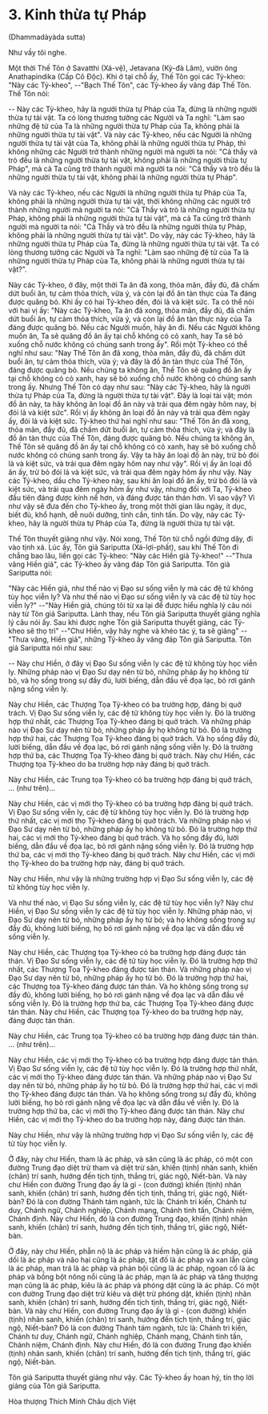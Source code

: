 #  3. Kinh thừa tự Pháp
 (Dhammadàyàda sutta)

 Như vầy tôi nghe.

 Một thời Thế Tôn ở Savatthi (Xá-vệ), Jetavana (Kỳ-đà Lâm), vườn ông Anathapindika (Cấp Cô Độc). Khi ở tại chỗ ấy, Thế Tôn gọi các Tỷ-kheo: "Này các Tỷ-kheo", --"Bạch Thế Tôn", các Tỷ-kheo ấy vâng đáp Thế Tôn. Thế Tôn nói:

 -- Này các Tỷ-kheo, hãy là người thừa tự Pháp của Ta, đừng là những người thừa tự tài vật. Ta có lòng thương tưởng các Người và Ta nghĩ: "Làm sao những đệ tử của Ta là những người thừa tự Pháp của Ta, không phải là những người thừa tự tài vật". Và này các Tỷ-kheo, nếu các Người là những người thừa tự tài vật của Ta, không phải là những người thừa tự Pháp, thì không những các Người trở thành những người mà người ta nói: "Cả thầy và trò đều là những người thừa tự tài vật, không phải là những người thừa tự Pháp", mà cả Ta cũng trở thành người mà người ta nói: "Cả thầy và trò đều là những người thừa tự tài vật, không phải là những người thừa tự Pháp".

 Và này các Tỷ-kheo, nếu các Người là những người thừa tự Pháp của Ta, không phải là những người thừa tự tài vật, thời không những các người trở thành những người mà người ta nói: "Cả Thầy và trò là những người thừa tự Pháp, không phải là những người thừa tự tài vật", mà cả Ta cũng trở thành người mà người ta nói: "Cả Thầy và trò đều là những người thừa tự Pháp, không phải là những người thừa tự tài vật". Do vậy, này các Tỷ-kheo, hãy là những người thừa tự Pháp của Ta, đừng là những người thừa tự tài vật. Ta có lòng thương tưởng các Người và Ta nghĩ: "Làm sao những đệ tử của Ta là những người thừa tự Pháp của Ta, không phải là những người thừa tự tài vật?".

 Này các Tỷ-kheo, ở đây, một thời Ta ăn đã xong, thỏa mãn, đầy đủ, đã chấm dứt buổi ăn, tự cảm thỏa thích, vừa ý, và còn lại đồ ăn tàn thực của Ta đáng được quăng bỏ. Khi ấy có hai Tỷ-kheo đến, đói lả và kiệt sức. Ta có thể nói với hai vị ấy: "Này các Tỷ-kheo, Ta ăn đã xong, thỏa mãn, đầy đủ, đã chấm dứt buổi ăn, tự cảm thỏa thích, vừa ý, và còn lại đồ ăn tàn thực này của Ta đáng được quăng bỏ. Nếu các Người muốn, hãy ăn đi. Nếu các Người không muốn ăn, Ta sẽ quăng đồ ăn ấy tại chỗ không có cỏ xanh, hay Ta sẽ bỏ xuống chỗ nước không có chúng sanh trong ấy". Rồi một Tỷ-kheo có thể nghĩ như sau: "Nay Thế Tôn ăn đã xong, thỏa mãn, đầy đủ, đã chấm dứt buổi ăn, tự cảm thỏa thích, vừa ý; và đây là đồ ăn tàn thực của Thế Tôn, đáng được quăng bỏ. Nếu chúng ta không ăn, Thế Tôn sẽ quăng đồ ăn ấy tại chỗ không có cỏ xanh, hay sẽ bỏ xuống chỗ nước không có chúng sanh trong ấy. Nhưng Thế Tôn có dạy như sau: "Này các Tỷ-kheo, hãy là người thừa tự Pháp của Ta, đừng là người thừa tự tài vật". Đây là loại tài vật; món đồ ăn này, ta hãy không ăn loại đồ ăn này và trải qua đêm ngày hôm nay, bị đói lả và kiệt sức". Rồi vị ấy không ăn loại đồ ăn này và trải qua đêm ngày ấy, đói lả và kiệt sức. Tỷ-kheo thứ hai nghĩ như sau: "Thế Tôn ăn đã xong, thỏa mãn, đầy đủ, đã chấm dứt buổi ăn, tự cảm thỏa thích, vừa ý; và đây là đồ ăn tàn thực của Thế Tôn, đáng được quăng bỏ. Nếu chúng ta không ăn, Thế Tôn sẽ quăng đồ ăn ấy tại chỗ không có cỏ xanh, hay sẽ bỏ xuống chỗ nước không có chúng sanh trong ấy. Vậy ta hãy ăn loại đồ ăn này, trừ bỏ đói lả và kiệt sức, và trải qua đêm ngày hôm nay như vậy". Rồi vị ấy ăn loại đồ ăn ấy, trừ bỏ đói lả và kiệt sức, và trải qua đêm ngày hôm ấy như vậy. Này các Tỷ-kheo, dầu cho Tỷ-kheo này, sau khi ăn loại đồ ăn ấy, trừ bỏ đói lả và kiệt sức, và trải qua đêm ngày hôm ấy như vậy, nhưng đối với Ta, Tỷ-kheo đầu tiên đáng được kính nể hơn, và đáng được tán thán hơn. Vì sao vậy? Vì như vậy sẽ đưa đến cho Tỷ-kheo ấy, trong một thời gian lâu ngày, ít dục, biết đủ, khổ hạnh, dễ nuôi dưỡng, tinh cần, tinh tấn. Do vậy, này các Tỷ-kheo, hãy là người thừa tự Pháp của Ta, đừng là người thừa tự tài vật.

 Thế Tôn thuyết giảng như vậy. Nói xong, Thế Tôn từ chỗ ngồi đứng dậy, đi vào tịnh xá. Lúc ấy, Tôn giả Sariputta (Xá-lợi-phất), sau khi Thế Tôn đi chẳng bao lâu, liền gọi các Tỷ-kheo: "Này các Hiền giả Tỷ-kheo!" --"Thưa vâng Hiền giả", các Tỷ-kheo ấy vâng đáp Tôn giả Sariputta. Tôn giả Sariputta nói:

 "Này các Hiền giả, như thế nào vị Đạo sư sống viễn ly mà các đệ tử không tùy học viễn ly? Và như thế nào vị Đạo sư sống viễn ly và các đệ tử tùy học viễn ly?" --"Này Hiền giả, chúng tôi từ xa lại để được hiểu nghĩa lý câu nói này từ Tôn giả Sariputta. Lành thay, nếu Tôn giả Sariputta thuyết giảng nghĩa lý câu nói ấy. Sau khi được nghe Tôn giả Sariputta thuyết giảng, các Tỷ-kheo sẽ thọ trì" --"Chư Hiền, vậy hãy nghe và khéo tác ý, ta sẽ giảng" --"Thưa vâng, Hiền giả", những Tỷ-kheo ấy vâng đáp Tôn giả Sariputta. Tôn giả Sariputta nói như sau:

 -- Này chư Hiền, ở đây vị Đạo Sư sống viễn ly các đệ tử không tùy học viễn ly. Những pháp nào vị Đạo Sư dạy nên từ bỏ, những pháp ấy họ không từ bỏ, và họ sống trong sự đầy đủ, lười biếng, dẫn đầu về đọa lạc, bỏ rơi gánh nặng sống viễn ly.



 Này chư Hiền, các Thượng Tọa Tỷ-kheo có ba trường hợp, đáng bị quở trách. Vị Đạo Sư sống viễn ly, các đệ tử không tùy học viễn ly. Đó là trường hợp thứ nhất, các Thượng Tọa Tỷ-kheo đáng bị quở trách. Và những pháp nào vị Đạo Sư dạy nên từ bỏ, những pháp ấy họ không từ bỏ. Đó là trường hợp thứ hai, các Thượng Tọa Tỷ-kheo đáng bị quở trách. Và họ sống đầy đủ, lười biếng, dẫn đầu về đọa lạc, bỏ rơi gánh nặng sống viễn ly. Đó là trường hợp thứ ba, các Thượng Tọa Tỷ-kheo đáng bị quở trách. Này chư Hiền, các Thượng tọa Tỷ-kheo do ba trường hợp này đáng bị quở trách.

 Này chư Hiền, các Trung tọa Tỷ-kheo có ba trường hợp đáng bị quở trách, ... (như trên)...

 Này chư Hiền, các vị mới thọ Tỷ-kheo có ba trường hợp đáng bị quở trách. Vị Đạo Sư sống viễn ly, các đệ tử không tùy học viễn ly. Đó là trường hợp thứ nhất, các vị mới thọ Tỷ-kheo đáng bị quở trách. Và những pháp nào vị Đạo Sư dạy nên từ bỏ, những pháp ấy họ không từ bỏ. Đó là trường hợp thứ hai, các vị mới thọ Tỷ-kheo đáng bị quở trách. Và họ sống đầy đủ, lười biếng, dẫn đầu về đọa lạc, bỏ rơi gánh nặng sống viễn ly. Đó là trường hợp thứ ba, các vị mới thọ Tỷ-kheo đáng bị quở trách. Này chư Hiền, các vị mới thọ Tỷ-kheo do ba trường hợp này, đáng bị quở trách.

 Này chư Hiền, như vậy là những trường hợp vị Đạo Sư sống viễn ly, các đệ tử không tùy học viễn ly.

 Và như thế nào, vị Đạo Sư sống viễn ly, các đệ tử tùy học viễn ly? Này chư Hiền, vị Đạo Sư sống viễn ly các đệ tử tùy học viễn ly. Những pháp nào, vị Đạo Sư dạy nên từ bỏ, những pháp ấy họ từ bỏ; và họ không sống trong sự đầy đủ, không lười biếng, họ bỏ rơi gánh nặng về đọa lạc và dẫn đầu về sống viễn ly.

 Này chư Hiền, các Thượng tọa Tỷ-kheo có ba trường hợp đáng được tán thán. Vị Đạo Sư sống viễn ly, các đệ tử tùy học viễn ly. Đó là trường hợp thứ nhất, các Thượng Tọa Tỷ-kheo đáng được tán thán. Và những pháp nào vị Đạo Sư dạy nên từ bỏ, những pháp ấy họ từ bỏ. Đó là trường hợp thứ hai, các Thượng tọa Tỷ-kheo đáng được tán thán. Và họ không sống trong sự đầy đủ, không lười biếng, họ bỏ rơi gánh nặng về đọa lạc và dẫn đầu về sống viễn ly. Đó là trường hợp thứ ba, các Thượng Tọa Tỷ-kheo đáng được tán thán. Này chư Hiền, các Thượng tọa Tỷ-kheo do ba trường hợp này, đáng được tán thán.

 Này chư Hiền, các Trung tọa Tỷ-kheo có ba trường hợp đáng được tán thán. ... (như trên)...

 Này chư Hiền, các vị mới thọ Tỷ-kheo có ba trường hợp đáng được tán thán. Vị Đạo Sư sống viễn ly, các đệ tử tùy học viễn ly. Đó là trường hợp thứ nhất, các vị mới thọ Tỷ-kheo đáng được tán thán. Và những pháp nào vị Đạo Sư dạy nên từ bỏ, những pháp ấy họ từ bỏ. Đó là trường hợp thứ hai, các vị mới thọ Tỷ-kheo đáng được tán thán. Và họ không sống trong sự đầy đủ, không lười biếng, họ bỏ rơi gánh nặng về đọa lạc và dẫn đầu về viễn ly. Đó là trường hợp thứ ba, các vị mới thọ Tỷ-kheo đáng được tán thán. Này chư Hiền, các vị mới thọ Tỷ-kheo do ba trường hợp này, đáng được tán thán.

 Này chư Hiền, như vậy là những trường hợp vị Đạo Sư sống viễn ly, các đệ tử tùy học viễn ly.

 Ở đây, này chư Hiền, tham là ác pháp, và sân cũng là ác pháp, có một con đường Trung đạo diệt trừ tham và diệt trừ sân, khiến (tịnh) nhãn sanh, khiến (chân) trí sanh, hướng đến tịch tịnh, thắng trí, giác ngộ, Niết-bàn. Và này chư Hiền con đường Trung đạo ấy là gì - (con đường) khiến (tịnh) nhãn sanh, khiến (chân) trí sanh, hướng đến tịch tịnh, thắng trí, giác ngộ, Niết-bàn? Đó là con đường Thánh tám ngành, tức là: Chánh tri kiến, Chánh tư duy, Chánh ngữ, Chánh nghiệp, Chánh mạng, Chánh tinh tấn, Chánh niệm, Chánh định. Này chư Hiền, đó là con đường Trung đạo, khiến (tịnh) nhãn sanh, khiến (chân) trí sanh, hướng đến tịch tịnh, thắng trí, giác ngộ, Niết-bàn.

 Ở đây, này chư Hiền, phẫn nộ là ác pháp và hiềm hận cũng là ác pháp, giả dối là ác pháp và não hại cũng là ác pháp, tật đố là ác pháp và xan lẫn cũng là ác pháp, man trá là ác pháp và phản bội cũng là ác pháp, ngoan cố là ác pháp và bồng bột nông nổi cũng là ác pháp, mạn là ác pháp và tăng thượng mạn cũng là ác pháp, kiêu là ác pháp và phóng dật cũng là ác pháp. Có một con đường Trung đạo diệt trừ kiêu và diệt trừ phóng dật, khiến (tịnh) nhãn sanh, khiến (chân) trí sanh, hướng đến tịch tịnh, thắng trí, giác ngộ, Niết-bàn. Và này chư Hiền, con đường Trung đạo ấy là gì - (con đường) khiến (tịnh) nhãn sanh, khiến (chân) trí sanh, hướng đến tịch tịnh, thắng trí, giác ngộ, Niết-bàn? Đó là con đường Thánh tám ngành, tức là: Chánh tri kiến, Chánh tư duy, Chánh ngữ, Chánh nghiệp, Chánh mạng, Chánh tinh tấn, Chánh niệm, Chánh định. Này chư Hiền, đó là con đường Trung đạo khiến (tịnh) nhãn sanh, khiến (chân) trí sanh, hướng đến tịch tịnh, thắng trí, giác ngộ, Niết-bàn.

 Tôn giả Sariputta thuyết giảng như vậy. Các Tỷ-kheo ấy hoan hỷ, tín thọ lời giảng của Tôn giả Sariputta.

 Hòa thượng Thích Minh Châu dịch Việt